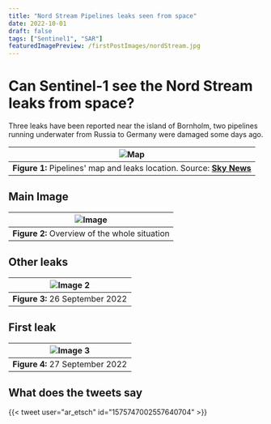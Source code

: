 ```yaml
---
title: "Nord Stream Pipelines leaks seen from space"
date: 2022-10-01
draft: false
tags: ["Sentinel1", "SAR"]
featuredImagePreview: /firstPostImages/nordStream.jpg
---
```


# Can Sentinel-1 see the Nord Stream leaks from space?

Three leaks have been reported near the island of Bornholm, two pipelines running underwater from Russia to Germany were damaged some days ago.

| ![Map](/firstPostImages/skynews-nord-stream-gas-leak_5912785.jpg) |
|:--:|
| **Figure 1:** Pipelines' map and leaks location. Source: [**Sky News**](https://news.sky.com/story/kremlin-says-it-cant-rule-out-sabotage-after-mysterious-damage-to-russia-germany-gas-pipelines-prompts-warnings-12706208) |

## Main Image
| ![Image](/firstPostImages/nordStream.jpg) |
|:--:|
| **Figure 2:** Overview of the whole situation |

## Other leaks
| ![Image 2](/firstPostImages/nordStream_2.jpg) |
|:--:|
| **Figure 3:** 26 September 2022 |

## First leak
| ![Image 3](/firstPostImages/nordStream_1.jpg) |
|:--:|
| **Figure 4:** 27 September 2022 |

## What does the tweets say
{{< tweet user="ar_etsch" id="1575747002557640704" >}}
